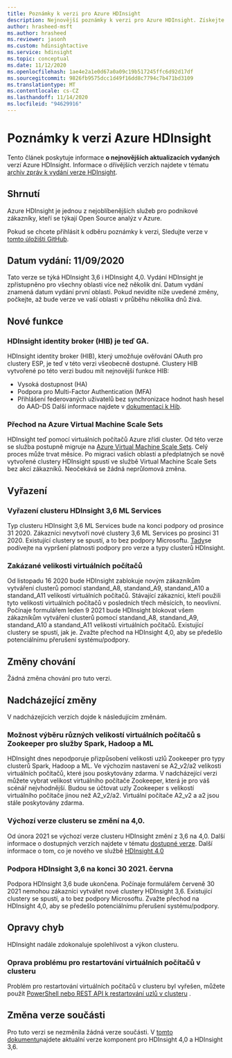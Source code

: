 ```yaml
---
title: Poznámky k verzi pro Azure HDInsight
description: Nejnovější poznámky k verzi pro Azure HDInsight. Získejte tipy pro vývoj a podrobnosti pro Hadoop, Spark, R Server, podregistr a další.
author: hrasheed-msft
ms.author: hrasheed
ms.reviewer: jasonh
ms.custom: hdinsightactive
ms.service: hdinsight
ms.topic: conceptual
ms.date: 11/12/2020
ms.openlocfilehash: 1ae4e2a1e0d67a0a09c19b517245ffc6d92d17df
ms.sourcegitcommit: 9826fb9575dcc1d49f16dd8c7794c7b471bd3109
ms.translationtype: MT
ms.contentlocale: cs-CZ
ms.lasthandoff: 11/14/2020
ms.locfileid: "94629916"
---
```

# <a name="azure-hdinsight-release-notes"></a>Poznámky k verzi Azure HDInsight

Tento článek poskytuje informace **o nejnovějších aktualizacích vydaných** verzí Azure HDInsight. Informace o dřívějších verzích najdete v tématu [archiv zpráv k vydání verze HDInsight](hdinsight-release-notes-archive.md).

## <a name="summary"></a>Shrnutí

Azure HDInsight je jednou z nejoblíbenějších služeb pro podnikové zákazníky, kteří se týkají Open Source analýz v Azure.

Pokud se chcete přihlásit k odběru poznámky k verzi, Sledujte verze v [tomto úložišti GitHub](https://github.com/hdinsight/release-notes/releases).

## <a name="release-date-11092020"></a>Datum vydání: 11/09/2020

Tato verze se týká HDInsight 3,6 i HDInsight 4,0. Vydání HDInsight je zpřístupněno pro všechny oblasti více než několik dní. Datum vydání znamená datum vydání první oblasti. Pokud nevidíte níže uvedené změny, počkejte, až bude verze ve vaší oblasti v průběhu několika dnů živá.

## <a name="new-features"></a>Nové funkce
### <a name="hdinsight-identity-broker-hib-is-now-ga"></a>HDInsight identity broker (HIB) je teď GA.
HDInsight identity broker (HIB), který umožňuje ověřování OAuth pro clustery ESP, je teď v této verzi všeobecně dostupné. Clustery HIB vytvořené po této verzi budou mít nejnovější funkce HIB:
- Vysoká dostupnost (HA)
- Podpora pro Multi-Factor Authentication (MFA)
- Přihlášení federovaných uživatelů bez synchronizace hodnot hash hesel do AAD-DS Další informace najdete v [dokumentaci k Hib](https://docs.microsoft.com/azure/hdinsight/domain-joined/identity-broker).

### <a name="moving-to-azure-virtual-machine-scale-sets"></a>Přechod na Azure Virtual Machine Scale Sets
HDInsight teď pomocí virtuálních počítačů Azure zřídí cluster. Od této verze se služba postupně migruje na [Azure Virtual Machine Scale Sets](https://docs.microsoft.com/azure/virtual-machine-scale-sets/overview). Celý proces může trvat měsíce. Po migraci vašich oblastí a předplatných se nově vytvořené clustery HDInsight spustí ve službě Virtual Machine Scale Sets bez akcí zákazníků. Neočekává se žádná neprůlomová změna.

## <a name="deprecation"></a>Vyřazení
### <a name="deprecation-of-hdinsight-36-ml-services-cluster"></a>Vyřazení clusteru HDInsight 3,6 ML Services
Typ clusteru HDInsight 3,6 ML Services bude na konci podpory od prosince 31 2020. Zákazníci nevytvoří nové clustery 3,6 ML Services po prosinci 31 2020. Existující clustery se spustí, a to bez podpory Microsoftu. [Tady](https://docs.microsoft.com/azure/hdinsight/hdinsight-component-versioning#available-versions)se podívejte na vypršení platnosti podpory pro verze a typy clusterů HDInsight.

### <a name="disabled-vm-sizes"></a>Zakázané velikosti virtuálních počítačů
Od listopadu 16 2020 bude HDInsight zablokuje novým zákazníkům vytváření clusterů pomocí standand_A8, standand_A9, standand_A10 a standand_A11 velikostí virtuálních počítačů. Stávající zákazníci, kteří použili tyto velikosti virtuálních počítačů v posledních třech měsících, to neovlivní. Počínaje formulářem leden 9 2021 bude HDInsight blokovat všem zákazníkům vytváření clusterů pomocí standand_A8, standand_A9, standand_A10 a standand_A11 velikostí virtuálních počítačů. Existující clustery se spustí, jak je. Zvažte přechod na HDInsight 4,0, aby se předešlo potenciálnímu přerušení systému/podpory.

## <a name="behavior-changes"></a>Změny chování
Žádná změna chování pro tuto verzi.

## <a name="upcoming-changes"></a>Nadcházející změny
V nadcházejících verzích dojde k následujícím změnám.

### <a name="ability-to-select-different-zookeeper-virtual-machine-sizes-for-spark-hadoop-and-ml-services"></a>Možnost výběru různých velikostí virtuálních počítačů s Zookeeper pro služby Spark, Hadoop a ML
HDInsight dnes nepodporuje přizpůsobení velikosti uzlů Zookeeper pro typy clusterů Spark, Hadoop a ML. Ve výchozím nastavení se A2_v2/a2 velikosti virtuálních počítačů, které jsou poskytovány zdarma. V nadcházející verzi můžete vybrat velikost virtuálního počítače Zookeeper, která je pro váš scénář nejvhodnější. Budou se účtovat uzly Zookeeper s velikostí virtuálního počítače jinou než A2_v2/a2. Virtuální počítače A2_v2 a a2 jsou stále poskytovány zdarma.

### <a name="default-cluster-version-will-be-changed-to-40"></a>Výchozí verze clusteru se změní na 4,0.
Od února 2021 se výchozí verze clusteru HDInsight změní z 3,6 na 4,0. Další informace o dostupných verzích najdete v tématu [dostupné verze](https://docs.microsoft.com/azure/hdinsight/hdinsight-component-versioning#available-versions). Další informace o tom, co je nového ve službě [HDInsight 4,0](https://docs.microsoft.com/azure/hdinsight/hdinsight-version-release)

### <a name="hdinsight-36-end-of-support-on-june-30-2021"></a>Podpora HDInsight 3,6 na konci 30 2021. června
Podpora HDInsight 3,6 bude ukončena. Počínaje formulářem červeně 30 2021 nemohou zákazníci vytvářet nové clustery HDInsight 3,6. Existující clustery se spustí, a to bez podpory Microsoftu. Zvažte přechod na HDInsight 4,0, aby se předešlo potenciálnímu přerušení systému/podpory.

## <a name="bug-fixes"></a>Opravy chyb
HDInsight nadále zdokonaluje spolehlivost a výkon clusteru. 
### <a name="fix-issue-for-restarting-vms-in-cluster"></a>Oprava problému pro restartování virtuálních počítačů v clusteru
Problém pro restartování virtuálních počítačů v clusteru byl vyřešen, můžete použít [PowerShell nebo REST API k restartování uzlů v clusteru](https://docs.microsoft.com/azure/hdinsight/cluster-reboot-vm) .

## <a name="component-version-change"></a>Změna verze součásti
Pro tuto verzi se nezměnila žádná verze součásti. V [tomto dokumentu](./hdinsight-component-versioning.md)najdete aktuální verze komponent pro HDInsight 4,0 a HDInsight 3,6.
